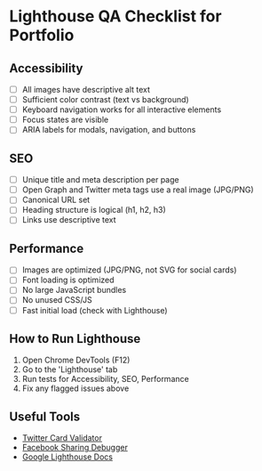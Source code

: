 # Lighthouse QA Checklist for Portfolio

## Accessibility

- [ ] All images have descriptive alt text
- [ ] Sufficient color contrast (text vs background)
- [ ] Keyboard navigation works for all interactive elements
- [ ] Focus states are visible
- [ ] ARIA labels for modals, navigation, and buttons

## SEO

- [ ] Unique title and meta description per page
- [ ] Open Graph and Twitter meta tags use a real image (JPG/PNG)
- [ ] Canonical URL set
- [ ] Heading structure is logical (h1, h2, h3)
- [ ] Links use descriptive text

## Performance

- [ ] Images are optimized (JPG/PNG, not SVG for social cards)
- [ ] Font loading is optimized
- [ ] No large JavaScript bundles
- [ ] No unused CSS/JS
- [ ] Fast initial load (check with Lighthouse)

## How to Run Lighthouse

1. Open Chrome DevTools (F12)
2. Go to the 'Lighthouse' tab
3. Run tests for Accessibility, SEO, Performance
4. Fix any flagged issues above

## Useful Tools

- [Twitter Card Validator](https://cards-dev.twitter.com/validator)
- [Facebook Sharing Debugger](https://developers.facebook.com/tools/debug/)
- [Google Lighthouse Docs](https://web.dev/lighthouse/)
